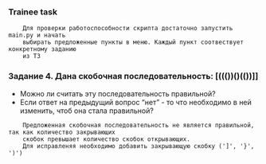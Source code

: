 ### Trainee task
```
    Для проверки работоспособности скрипта достаточно запустить main.py и начать 
    выбирать предложенные пункты в меню. Каждый пункт соотвествует конкретному заданию
    из ТЗ
```
### Задание 4. Дана скобочная последовательность: [((())()(())]]
- Можно ли считать эту последовательность правильной?
- Если ответ на предыдущий вопрос “нет” - то что необходимо в ней изменить, чтоб она стала правильной?
```
    Предложенная скобочная последовательность не является правильной, так как количество закрывающих
    скобок превышает количество скобок открывающих. 
    Для исправленяя необходимо добавить закрывающую скобку (']', '}', ')')
```
